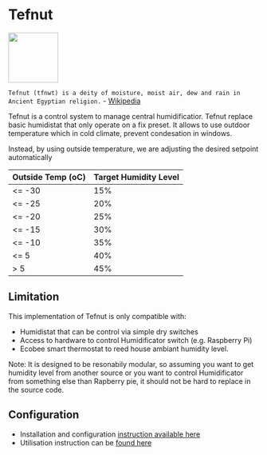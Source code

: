 # Tefnut

<img src='https://upload.wikimedia.org/wikipedia/commons/thumb/e/e1/Shu_with_feather.svg/640px-Shu_with_feather.svg.png' width='100'>

`Tefnut (tfnwt) is a deity of moisture, moist air, dew and rain in Ancient Egyptian religion.` - [Wikipedia](https://en.wikipedia.org/wiki/Tefnut)

Tefnut is a control system to manage central humidificatior. Tefnut replace basic humidistat that only operate on a fix preset. It allows to use outdoor temperature which in cold climate, prevent condesation in windows. 

Instead, by using outside temperature, we are adjusting the desired setpoint automatically 


|Outside Temp (oC)|Target Humidity Level|
|---|---|
|<= -30|15%|
|<= -25|20%|
|<= -20|25%|
|<= -15|30%|
|<= -10|35%|
|<= 5|40%|
|> 5|45%|

## Limitation

This implementation of Tefnut is only compatible with:
* Humidistat that can be control via simple dry switches
* Access to hardware to control Humidificator switch (e.g. Raspberry Pi)
* Ecobee smart thermostat to reed house ambiant humidity level. 

Note: It is designed to be resonabily modular, so assuming you want to get humidity level from another source or you want to control Humidificator from something else than Rapberry pie, it should not be hard to replace in the source code. 

## Configuration 
 
* Installation and configuration [instruction available here](https://github.com/marcolivierarsenault/tefnut/wiki/Installation)
* Utilisation instruction can be [found here](https://github.com/marcolivierarsenault/tefnut/wiki/Usage)
